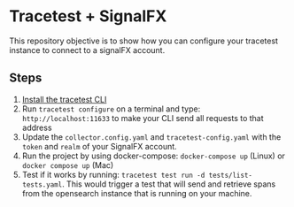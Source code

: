 # Tracetest + SignalFX

This repository objective is to show how you can configure your tracetest instance to connect to a signalFX account.

## Steps

1. [Install the tracetest CLI](https://github.com/kubeshop/tracetest/blob/main/docs/installing.md#cli-installation)
2. Run `tracetest configure` on a terminal and type: `http://localhost:11633` to make your CLI send all requests to that address
3. Update the `collector.config.yaml` and `tracetest-config.yaml` with the `token` and `realm` of your SignalFX account.
4. Run the project by using docker-compose: `docker-compose up` (Linux) or `docker compose up` (Mac)
5. Test if it works by running: `tracetest test run -d tests/list-tests.yaml`. This would trigger a test that will send and retrieve spans from the opensearch instance that is running on your machine.
